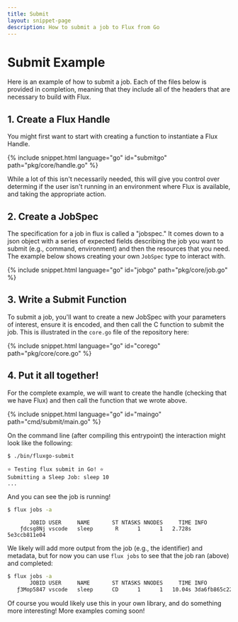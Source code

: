 ```yaml
---
title: Submit
layout: snippet-page
description: How to submit a job to Flux from Go
---
```


# Submit Example

Here is an example of how to submit a job. Each of the files below is provided in
completion, meaning that they include all of the headers that are necessary
to build with Flux.

## 1. Create a Flux Handle

You might first want to start with
creating a function to instantiate a Flux Handle.

{% include snippet.html language="go" id="submitgo" path="pkg/core/handle.go" %}

While a lot of this isn't necessarily needed, this will give you control over
determing if the user isn't running in an environment where Flux is available,
and taking the appropriate action.

## 2. Create a JobSpec

The specification for a job in flux is called a "jobspec." It comes down to a json
object with a series of expected fields describing the job you want to submit
(e.g., command, environment) and then the resources that you need. The example
below shows creating your own `JobSpec` type to interact with.

{% include snippet.html language="go" id="jobgo" path="pkg/core/job.go" %}

## 3. Write a Submit Function

To submit a job, you'll want to create a new JobSpec with your parameters of
interest, ensure it is encoded, and then call the C function to submit the job.
This is illustrated in the `core.go` file of the repository here:

{% include snippet.html language="go" id="corego" path="pkg/core/core.go" %}

## 4. Put it all together!

For the complete example, we will want to create the handle (checking that we have Flux)
and then call the function that we wrote above.

{% include snippet.html language="go" id="maingo" path="cmd/submit/main.go" %}


On the command line (after compiling this entrypoint) the interaction might look
like the following:

```bash
$ ./bin/fluxgo-submit 
```
```console
⭐️ Testing flux submit in Go! ⭐️
Submitting a Sleep Job: sleep 10
...
```

And you can see the job is running!

```bash
$ flux jobs -a
```
```console
       JOBID USER     NAME       ST NTASKS NNODES     TIME INFO
    ƒdcsg8Nj vscode   sleep       R      1      1   2.728s 5e3ccb811e04
```

We likely will add more output from the job (e.g., the identifier) and metadata,
but for now you can use `flux jobs` to see that the job ran (above) and completed:

```bash
$ flux jobs -a
       JOBID USER     NAME       ST NTASKS NNODES     TIME INFO
   ƒ3Mop5847 vscode   sleep      CD      1      1   10.04s 3da6fb865c22
```

Of course you would likely use this in your own library, and do something more
interesting! More examples coming soon!

